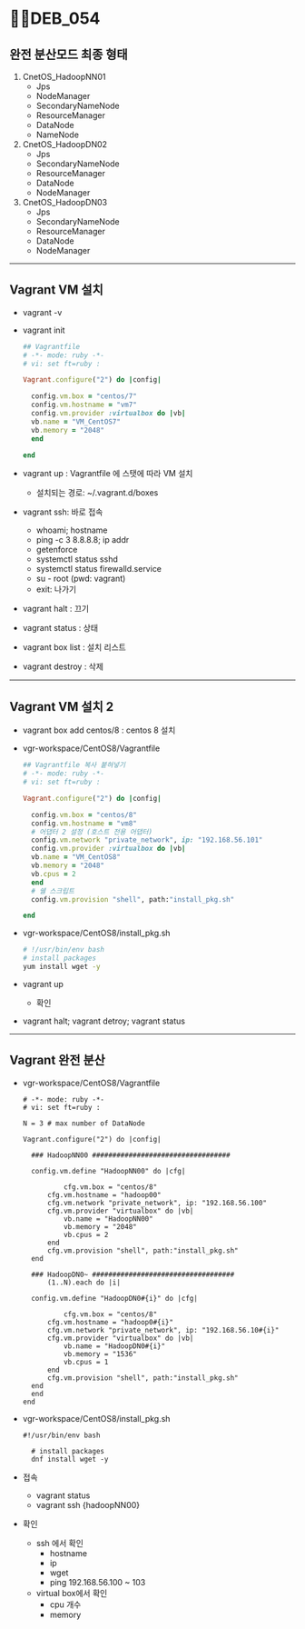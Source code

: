 # DEB_054



## 완전 분산모드 최종 형태

1. CnetOS_HadoopNN01
   * Jps
   * NodeManager
   * SecondaryNameNode
   * ResourceManager
   * DataNode
   * NameNode
2. CnetOS_HadoopDN02
   * Jps
   * SecondaryNameNode
   * ResourceManager
   * DataNode
   * NodeManager
3. CnetOS_HadoopDN03
   * Jps
   * SecondaryNameNode
   * ResourceManager
   * DataNode
   * NodeManager

---

## Vagrant VM 설치

* vagrant -v

* vagrant init

  ```ruby
  ## Vagrantfile
  # -*- mode: ruby -*-
  # vi: set ft=ruby :
  
  Vagrant.configure("2") do |config|
  
    config.vm.box = "centos/7"
    config.vm.hostname = "vm7"
    config.vm.provider :virtualbox do |vb|
  	vb.name = "VM_CentOS7"
  	vb.memory = "2048"
    end
  
  end
  ```

* vagrant up : Vagrantfile 에 스탯에 따라 VM 설치 

  * 설치되는 경로: ~/.vagrant.d/boxes

* vagrant ssh: 바로 접속

  * whoami; hostname
  * ping -c 3 8.8.8.8; ip addr
  * getenforce
  * systemctl status sshd
  * systemctl status firewalld.service
  * su - root (pwd: vagrant)
  * exit: 나가기

* vagrant halt : 끄기

* vagrant status : 상태

* vagrant box list : 설치 리스트

* vagrant destroy : 삭제

---

## Vagrant VM 설치 2

* vagrant box add centos/8 : centos 8 설치

* vgr-workspace/CentOS8/Vagrantfile

  ```ruby
  ## Vagrantfile 복사 붙혀넣기
  # -*- mode: ruby -*-
  # vi: set ft=ruby :
  
  Vagrant.configure("2") do |config|
  
    config.vm.box = "centos/8"
    config.vm.hostname = "vm8"
    # 어댑터 2 설정 (호스트 전용 어댑터)
    config.vm.network "private_network", ip: "192.168.56.101"
    config.vm.provider :virtualbox do |vb|
  	vb.name = "VM_CentOS8"
  	vb.memory = "2048"
  	vb.cpus = 2
    end
    # 쉘 스크립트
    config.vm.provision "shell", path:"install_pkg.sh"
  
  end
  ```

* vgr-workspace/CentOS8/install_pkg.sh

  ```sh
  # !/usr/bin/env bash
  # install packages
  yum install wget -y
  ```

* vagrant up

  * 확인

* vagrant halt; vagrant detroy; vagrant status

---

## Vagrant 완전 분산

* vgr-workspace/CentOS8/Vagrantfile

  ```
  # -*- mode: ruby -*-
  # vi: set ft=ruby :
  
  N = 3 # max number of DataNode
  
  Vagrant.configure("2") do |config|
  
  	### HadoopNN00 ##################################
  
  	config.vm.define "HadoopNN00" do |cfg|
  
     		cfg.vm.box = "centos/8"
  		cfg.vm.hostname = "hadoop00"
  		cfg.vm.network "private_network", ip: "192.168.56.100"
  		cfg.vm.provider "virtualbox" do |vb|
  			vb.name = "HadoopNN00"
  			vb.memory = "2048"
  			vb.cpus = 2
  		end
  		cfg.vm.provision "shell", path:"install_pkg.sh"
  	end
  
  	### HadoopDN0~ ###################################
        (1..N).each do |i|
  
  	config.vm.define "HadoopDN0#{i}" do |cfg|
  
     		cfg.vm.box = "centos/8"
  		cfg.vm.hostname = "hadoop0#{i}"
  		cfg.vm.network "private_network", ip: "192.168.56.10#{i}"
  		cfg.vm.provider "virtualbox" do |vb|
  			vb.name = "HadoopDN0#{i}"
  			vb.memory = "1536"
  			vb.cpus = 1
  		end
  		cfg.vm.provision "shell", path:"install_pkg.sh"
  	end
  	end
  end
  ```

* vgr-workspace/CentOS8/install_pkg.sh

  ```
  #!/usr/bin/env bash
  
  	# install packages
  	dnf install wget -y 
  ```

* 접속

   * vagrant status
   * vagrant ssh {hadoopNN00}

* 확인

  * ssh 에서 확인
    * hostname
    * ip
    * wget
    * ping 192.168.56.100 ~ 103
  * virtual box에서 확인
    * cpu 개수
    * memory

